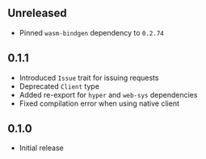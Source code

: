 Unreleased
----------
- Pinned `wasm-bindgen` dependency to `0.2.74`


0.1.1
-----
- Introduced `Issue` trait for issuing requests
- Deprecated `Client` type
- Added re-export for `hyper` and `web-sys` dependencies
- Fixed compilation error when using native client


0.1.0
-----
- Initial release
